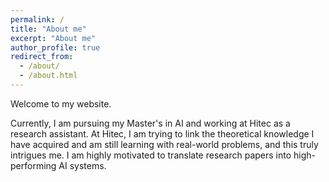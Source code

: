 ```yaml
---
permalink: /
title: "About me"
excerpt: "About me"
author_profile: true
redirect_from: 
  - /about/
  - /about.html
---
```

Welcome to my website.

Currently, I am pursuing my Master's in AI and working at Hitec as a research assistant. At Hitec, I am trying to link the theoretical knowledge I have acquired and am still learning with real-world problems, and this truly intrigues me. I am highly motivated to translate research papers into high-performing AI systems.

<!---

I am Emad, currenrly studying my Master's in the university of Hamburg. I am in my third semester right now and trying to pick a topic for my Master's thesis. I have been mostly interested in the general theory of learning from different modalities like image and text, and now I a

sequential decision making processes and specifically reinforcement learning approaches,
-->

